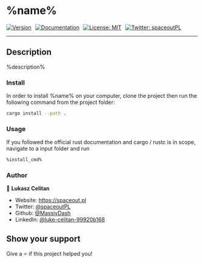 # %name%

<div style="display: flex; justify-content: flex-start; gap: 10px; width: 100%; margin: auto; max-width: 1150px;">
  <a href="%github_link%" target="_blank">
    <img
      alt="Version"
      src="https://img.shields.io/badge/version-%version%-blue.svg?cacheSeconds=2592000"
    />
  </a>
  <a href="%github_link%" target="_blank">
    <img
      alt="Documentation"
      src="https://img.shields.io/badge/documentation-yes-brightgreen.svg"
    />
  </a>
  <a href="#" target="_blank">
    <img
      alt="License: MIT"
      src="https://img.shields.io/badge/License-MIT-yellow.svg"
    />
  </a>
  <a href="https://twitter.com/spaceoutPL" target="_blank">
    <img
      alt="Twitter: spaceoutPL"
      src="https://img.shields.io/twitter/follow/spaceoutPL.svg?style=social"
    />
  </a>
</div>

---
## Description
%description%


### Install
In order to install %name% on your computer, clone the project then run the following command from the project folder: 

```sh
cargo install --path . 
```

### Usage


If you followed the official rust documentation and cargo / rustc is in scope, navigate to a input folder and run 

```sh
%install_cmd%
```



### Author

👤 **Lukasz Celitan**

* Website: https://spaceout.pl
* Twitter: [@spaceoutPL](https://twitter.com/spaceoutPL)
* Github: [@MassivDash](https://github.com/MassivDash)
* LinkedIn: [@luke-celitan-99920b168](https://linkedin.com/in/luke-celitan-99920b168)

## Show your support

Give a ⭐️ if this project helped you!

